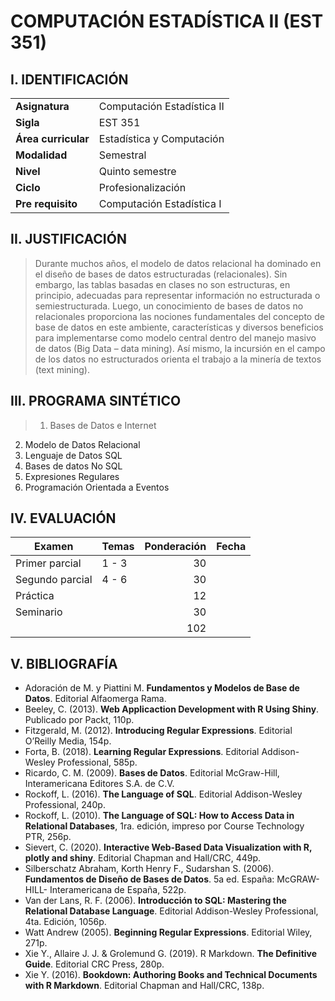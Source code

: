 #  COMPUTACIÓN ESTADÍSTICA II (EST 351)

## I. IDENTIFICACIÓN


|         |         |
| ------------- |-------------| 
| **Asignatura** | Computación Estadística II |
| **Sigla**      | EST 351 |
| **Área curricular** |	Estadística y Computación |
| **Modalidad**	| Semestral |
| **Nivel** |	Quinto semestre |
| **Ciclo** | Profesionalización |
| **Pre requisito** |	Computación Estadística I |


## II. JUSTIFICACIÓN
> Durante muchos años, el modelo de datos relacional ha dominado en el diseño de bases de datos estructuradas (relacionales). Sin embargo, las tablas basadas en clases no son estructuras, en principio, adecuadas para representar información no estructurada o semiestructurada. Luego, un conocimiento de bases de datos no relacionales proporciona las nociones fundamentales del concepto de base de datos en este ambiente, características y diversos beneficios para implementarse como modelo central dentro del manejo masivo de datos (Big Data – data mining). Así mismo, la incursión en el campo de los datos no estructurados orienta el trabajo a la minería de textos (text mining). 

## III. PROGRAMA SINTÉTICO

> 1. Bases de Datos e Internet
2. Modelo de Datos Relacional
3. Lenguaje de Datos SQL
4. Bases de datos No SQL
5. Expresiones Regulares
6. Programación Orientada a Eventos

## IV.	EVALUACIÓN

|Examen	| Temas| Ponderación|	Fecha|
| ------------- |-------------| -------------: |-------------|  
| Primer parcial |	1 -  3 |	30 |    |	
| Segundo parcial |	4 -  6 |	30	
| Práctica |		| 12 |  |	
| Seminario |		| 30 |	| 
|	|  |	102|	|

## V. BIBLIOGRAFÍA
- Adoración de M. y Piattini M.  **Fundamentos y Modelos de Base de Datos**. Editorial Alfaomerga Rama.
- Beeley, C. (2013). **Web Applicaction Development with R Using Shiny**. Publicado por Packt, 110p.
- Fitzgerald, M. (2012). **Introducing Regular Expressions**. Editorial O’Reilly Media, 154p.
- Forta, B. (2018). **Learning Regular Expressions**. Editorial Addison-Wesley Professional, 585p.
- Ricardo, C. M. (2009). **Bases de Datos**. Editorial McGraw-Hill, Interamericana Editores S.A. de C.V.
- Rockoff, L. (2016). **The Language of SQL**. Editorial Addison-Wesley Professional, 240p.
- Rockoff, L. (2010). **The Language of SQL: How to Access Data in Relational Databases**, 1ra. edición, impreso por Course Technology PTR, 256p.
- Sievert, C. (2020). **Interactive Web-Based Data Visualization with R, plotly and shiny**. Editorial Chapman and Hall/CRC, 449p.
- Silberschatz Abraham, Korth Henry F., Sudarshan S. (2006). **Fundamentos de Diseño de Bases de Datos**. 5a ed. España: McGRAW-HILL- Interamericana de España, 522p.
- Van der Lans, R. F. (2006). **Introducción to SQL: Mastering the Relational Database Language**. Editorial Addison-Wesley Professional, 4ta. Edición, 1056p.
- Watt Andrew (2005). **Beginning Regular Expressions**. Editorial Wiley, 271p.
- Xie Y., Allaire J. J. & Grolemund G. (2019). R Markdown. **The Definitive Guide**. Editorial CRC Press, 280p.
- Xie Y. (2016). **Bookdown: Authoring Books and Technical Documents with R Markdown**. Editorial Chapman and Hall/CRC, 138p.

